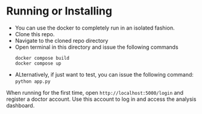 # Running or Installing
- You can use the docker to completely run in an isolated fashion.
- Clone this repo.
- Navigate to the cloned repo directory 
- Open terminal in this directory and issue the following commands
    ```
    docker compose build
    docker compose up
    ```
- ALternatively, if just want to test, you can issue the following command: 
    `python app.py`

When running for the first time, open `http://localhost:5000/login` and register a doctor account. Use this account to log in and access the analysis dashboard.
